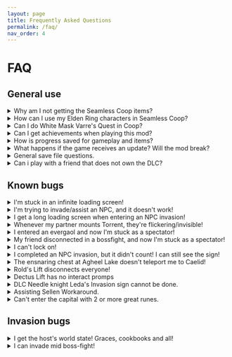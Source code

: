 ```yaml
---
layout: page
title: Frequently Asked Questions
permalink: /faq/
nav_order: 4
---
```

# FAQ

## General use
<details markdown="block">
<summary>Why am I not getting the Seamless Coop items?</summary>

>You need to rest at a grace to obtain the Seamless Coop items.    
>If you didn't get them - please try verifying your game files through Steam and trying again:  
>Right click Elden Ring in Steam => Properties => Installed Files => Verify integrity of game files
</details>

<details markdown="block">
<summary>How can I use my Elden Ring characters in Seamless Coop?</summary>

<details markdown="block">
<summary>I'm using Windows</summary>
<a id="how-can-i-use-my-elden-ring-characters-in-seamless-coop?-windows"></a>
1. Open File Explorer.  
2. Click the address line, and enter: `%appdata%/EldenRing/`  
3. Enter the folder that corresponds to your SteamID. It will have a lot of numbers.  
4. Copy `ER0000.sl2`, and paste it.  
5. Rename the pasted file `ER0000.co2`  
6. Your vanilla characters will now show in Seamless Coop!
</details>

<details markdown="block">
<summary>I'm using Linux</summary>
<a id="how-can-i-use-my-elden-ring-characters-in-seamless-coop?-linux"></a>
1. Start Seamless Coop and get to the main menu.
2. Exit the game.
3. Go to `~/.local/share/Steam/steamapps/compatdata/1245620/pfx/drive_c/`  
4. Copy `ER0000.sl2`  
5. Enter the following command: `cd ~/.local/share/Steam/steamapps/compatdata find | grep ER0000.co2`  
6. Go to the found directory.  
7. `rm ER0000.co2`  
8. Paste the file from step 4.  
9. `mv ER0000.sl2 ER0000.co2`
10. Your vanilla characters will now show in Seamless Coop!
</details>

</details>

<details markdown="block">
<summary>Can I do White Mask Varre's Quest in Coop?</summary>

><b><u>Invasion Signs</u> can currently only be compleated if you have an open session and a <u>Wanderer</u> with you (another friendly player)</b>.
>
>As of Elden Ring 1.06, an NPC was added to be able to complete this requirement. <b>His invasion sign is in the Writheblood Ruins</b>.
</details>

<details markdown="block">
<summary>Can I get achievements when playing this mod?</summary>

>Yes, you can.  
>List of items that *could* potentially not allow achievements to trigger:
>  - Potential that sometimes Steam will go down during a play session momentarily and prevent achievement unlocks. Missing achievements could be gained with `Steam Achievement Manager` which is a tool used to debug situations like this.
>  - A mismatch in events not triggering the achievement to unlock. This could happen during a play session, where a player's progress can cause skips of certain events to trigger, or an event flag not triggering properly. (Create a manual backup save if you play with another player who could have a different progress).
</details>

<details markdown="block">
<summary>How is progress saved for gameplay and items?</summary>


> **GAMEPLAY PROGRESS:**
> - Progress is saved based on Host progression. Wanderer's progression will not sync if Host has progressed less than the Wanderers.
>  - A player on NG+, can join a player on NG. This can also be vice-versa.
> - Any crafting or shop items to purchase from the Twin Maiden Husks in Roundtable Hold are dependent on the **__HOST__** of the world. If a Wanderer owns it in their world, it shouldn't be available in a Host's world if they haven't retrieved it yet when Wanderers join. 
 > - If the Host <u>**does not**</u> own the crafting kit, or cookbook items, then it will <u>**not**</u> be available. Everyone should retrieve these items on their own just in case the Host is changed during gameplay.
> - Quest progression can be erratic. Best to be solo when doing anything, but make sure to make a backup save before playing. Ending choices could have unknown effects during gameplay too.  
>  
> **ITEM PROGRESS:**
> - Item pick ups are based on instanced loot, meaning any random drops picked up are diferent for each player. 
> - Loot that is given on persistent enemy defeat (Bosses and Scarabs for example) is collected by everyone joining the host when within the area limits (when all players ar
e in Weeping Penninsula to get respective drops).
> - Items like Golden Seed or Sacred Tear must be picked up individually. Wanderer's cannot gain items again if they already received them in their world upon joining Host.
> - When it comes to bell bearing items, it is based on Host. Only Host should turn in items, restart session, and any who rejoin should see items in the shop. In the event of missing items for any bell bearings, consult [(Discord) Missing reward items from Quests/NPC/Bosses with dialogue](https://discord.com/channels/979042878091329587/1129602576996900864).
>  
> **‼️CAUTION‼️**  
> If you are going to attempt playing with others who have different progressions (e.g. different endings, different NPC states), **you should make a backup of your save before joining!.**  
> Event flags toggled in the session may persist, so it's very possible to have mismatched progression and may ruin characters involved. See possible work arounds in [(Discord) #troubleshooting](https://discord.com/channels/979042878091329587/1097343990480777266). Keep the same host when possible to reduce chances. This is a coop, not an MMO.
</details>

<details markdown="block">
<summary>What happens if the game receives an update? Will the mod break?</summary>

> Refer to [(Discord) Elden Ring received an official update, what to do?](https://discord.com/channels/979042878091329587/1097350937573593160).  
>  
> **Note**:  Major updates like DLC tend to break the mod due to changes done to provide content (changes in regulation.bin file cause seamless to break if something major is adjusted). Hot fixes on the other hand could only be minor changes that won't change much and still allow mods to be compatible, if it's small parameter changes.
</details>

<details markdown="block">
<summary>General save file questions.</summary>

><b>Transfering a modded ccharacter to non-modded Elden Ring will result in a ban. Do at your own risk.</b>
>
>Save files are not touched by updating or reinstalling Seamless Coop, Elden Ring or verifying game files in steam.
>
>Seamless Coop save files are not synced to Steams could. <b>Make manuall backups regularly</b>.
>
>Elden Ring and Seamless Coop save files are tied to your <b>Steam ID</b>. To find your Steam ID, in the Steam desktop application, select your Steam username in the top right corner of the screen. Select ''Account details''. Your Steam ID can be found below your Steam username.  
>
>To use your Seamless Coop save on another PC you will need to manually transfer the save file to your other PC. You can do so through cloud services like Google Drive or through the use of a USB storage device.
>
>Please refer to [Windows Save file location](#how-can-i-use-my-elden-ring-characters-in-seamless-coop?-windows) or [Linux Save file location](#how-can-i-use-my-elden-ring-characters-in-seamless-coop?-linux), for your save file location and how to transfer a vanilla Elden Ring character to Seamless Coop.
</details>

<details markdown="block">
<summary>Can i play with a friend that does not own the DLC?</summary>

> Yes, but not in the DLC areas.
</details>


## Known bugs

<details markdown="block">
<summary>I'm stuck in an infinite loading screen!</summary>

> Download Nordgaren's [Debug Tool](https://github.com/Nordgaren/Elden-Ring-Debug-Tool/releases/latest)  
> 1. Launch Seamless Coop
> 2. While in the loading screen, launch the Debug Tool as Administrator.
> 3. Check that on the bottom, it says: `Loaded: Yes`
> 4. Go to the Misc tab.
> 5. Enable flags: 105, 115.
> 6. Wait for the infinite loading screen to start again. This time, it should complete.
> 7. Go to the Grace tab.
> 8. Under Manage Graces, type Table of Lost Grace.
> 9. Press the Set button.
>10. If Enabeling 105 with the debug tool does not work try Verifying game files in steam. Should verify roughly 450 - 600+ files. See if enabling the flag works now.
>
> <b>Please Note:</b> If the infinite loading screen loop happened while you were being warped to the round table for the first time, you might need too unlock the Grace with the Debug tool.
>
>Too unlock the grace go to the Debug tool -> Grace tab -> under Manage Graces -> type Table of lost grace (in the text field) -> click set or the power button so it turns green.

</details>

<details markdown="block">
<summary>I'm trying to invade/assist an NPC, and it doesn't work!</summary>

> NPC invasions only work in a session with other people at the moment. Moreover, specific encounters are currently non-functional:  
> * Needle Knight Leda  
> * Sorceress Sellen/Witch-Hunter Jerren  
> * Millicent  
> Refer to [bug workarounds](https://ersc-docs.github.io/workarounds) if you'd like to get them working, while solo.
</details>

<details markdown="block">
<summary>I get a long loading screen when entering an NPC invasion!</summary>

> Known bug, cause unknown - for now, just wait it out (around 30 seconds).
</details>

<details markdown="block">
<summary>Whenever my partner mounts Torrent, they're flickering/invisible!</summary>

> Visual bug.  
> Torrent tends to go to (0,0,0) in some areas. Reloading the areas (through warping to the local grace) should fix it.
</details>

<details markdown="block">
<summary>I entered an evergaol and now I'm stuck as a spectator!</summary>

> Known bug, for now - don't die in evergaols.  
> Evergaol completion makes your camera stay on the original player. Cause hasn't been narrowed down yet.
</details>

<details markdown="block">
<summary>My friend disconnected in a bossfight, and now I'm stuck as a spectator!</summary>

> Known bug, for now - either win the bossfight or Alt+F4 if that happens.
</details>

<details markdown="block">
<summary>I can't lock on!</summary>

> Reloading the character should fix it.  
> This is due to Torrent sharing the same lock-on list as the player - and when it's despawned, it sometimes messes the entity entry list.
</details>

<details markdown="block">
<summary>I completed an NPC invasion, but it didn't count! I can still see the sign!</summary>

> Known bug, NPC invasions currently only work when in session with other players. Play Seamless **Coop** together.
</details>

<details markdown="block">
<summary>The ensnaring chest at Agheel Lake doesn't teleport me to Caelid!</summary>

> Known bug, for now - doesn't work.
</details>

<details markdown="block">
<summary>Rold's Lift disconnects everyone!</summary>

> Known bug, for now - don't do it, or reconnect after doing it.  
> Happens due to the area movement script having a disconnect event, which will have to be disabled.
</details>

<details markdown="block">
<summary>Dectus Lift has no interact promps</summary>

> Known bug, do it solo and reconnect after doing it.  
</details>

<details markdown="block">
<summary>DLC Needle knight Leda's Invasion sign cannot be done.</summary>

> Known bug, due to unique invasion completion state.  
> For now, cannot be done in Seamless Coop.
>
> If you can't wait for a fix.
> 
> <b><u>Make backups of your save files before attempting</u></b>
>
><b><u>DO AT YOUR OWN RISK</u></b>
>
><b><u>NOTE:</u></b> You can <a id="raw-url" href="https://github.com/ersc-docs/ersc-docs.github.io/tree/main/assets/txt/steam_appid.txt">click here to take you to the steam_appid.txt download.</a>.
> Then put the `steam_appid.txt` file into your game folder and launch the game from `eldenring.exe` to start vanilla in offline mode. 
>
>
>1. go to appdata > roaming > elden ring
>2. There will be 2 sets of files in these folders, one set named .co2 and one .sl2 (co2 is seamless coop and sl2 is vanilla)
>3. Cut, not copy, the vanilla .sl2 files somewhere else, like a documents folder
>4. Rename the .co2 files to .sl2, this will convert them into vanilla characters
>5. <b><u>Launch the vanilla game in offline mode (read NOTE above)</u></b>, and complete the battle.
>6. Once the battle is over, close the game, change the converted file type back into .co2, and put the vanilla saves back in
>7. Continue seamless coop normally
>
>
> You could alternatively use the [Debug Tool](https://github.com/Nordgaren/Elden-Ring-Debug-Tool/releases) and warp yourself to `Divine Gate Front Staircase`. 
>
> But as always when doing things like this. Make a backup before hand.
</details>

<details markdown="block">
<summary>Assisting Sellen Workaround.</summary>

> Known bug, due to unique invasion location.  
> For now, cannot be done in Seamless Coop.
>
> Temporary warkaround provided by NeoDim + friends.
>
> <b>Make a manual backup before attempting since it involved alt+F4ing out.</b>
>
>
> 1. Assisting Sellen after killing Rennala, Queen of the Full Moon, with these steps:
> 2. Use the gold summon sign with a full party of 3 players. You should see a Site of Grace and won't be able to fight after joining Sellen.
> 3. Use Mimic Tear Ashes to kill Witch-Hunter Jerren. Sellen must survive.
> 4. Everyone, except the host, disconnects using the Finger Severer.
> 5. The host quits using ALT+F4.
> 6. Upon loading back, you should still be a gold summon, but Sellen will be standing in the center of the room. You should be able to walk out of the arena now.
> 7. Fast travel back to the Raya Lucaria Grand Library Site of Grace. Now you won't be a gold summon and can talk to her.

</details>

<details markdown="block">
<summary>Can't enter the capital with 2 or more great runes.</summary>

> Known bug.
> Mist out and warp to the `Outer Wall Battleground` site of grace and sit at it and speak to Melina if available, afterwards you should be able to enter the capital.
</details>




## Invasion bugs

<details markdown="block">
<summary>I get the host's world state! Graces, cookbooks and all!</summary>

> Known bug. For now - use dedicated invasion characters for that purpose.
</details>

<details markdown="block">
<summary>I can invade mid boss-fight!</summary>

> Known bug.
</details>

